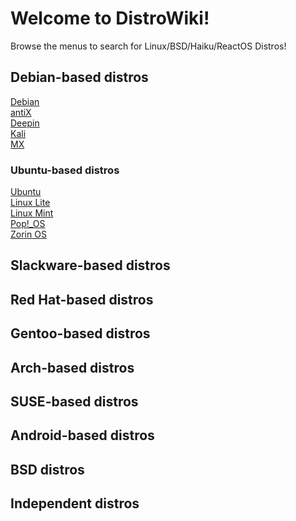 # Welcome to DistroWiki!

Browse the menus to search for Linux/BSD/Haiku/ReactOS Distros!

## Debian-based distros
[Debian](debian.md)<br>
[antiX](antix.md)<br>
[Deepin](deepin.md)<br>
[Kali](kali.md)<br>
[MX](mx.md)

### Ubuntu-based distros
[Ubuntu](ubuntu.md)<br>
[Linux Lite](lite.md)<br>
[Linux Mint](mint.md)<br>
[Pop!\_OS](popos.md)<br>
[Zorin OS](zorin.md)<br>

## Slackware-based distros

## Red Hat-based distros

## Gentoo-based distros

## Arch-based distros

## SUSE-based distros

## Android-based distros

## BSD distros

## Independent distros
